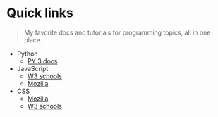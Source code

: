 # Quick links

> My favorite docs and tutorials for programming topics, all in one place.


- Python
    - [PY 3 docs](https://docs.python.org/3/)
- JavaScript
    - [W3 schools](https://www.w3schools.com/js/default.asp)
    - [Mozilla](https://developer.mozilla.org/en-US/docs/Web/JavaScript)
- CSS
    - [Mozilla](https://developer.mozilla.org/en-US/docs/Web/CSS)
    - [W3 schools](https://www.w3schools.com/cssref/css3_pr_background.asp)
